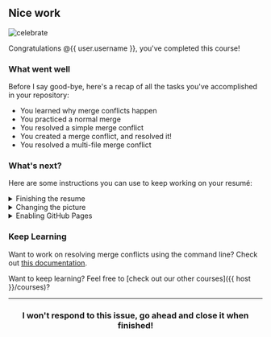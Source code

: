 ## Nice work

![celebrate](https://octodex.github.com/images/benevocats.jpg)

Congratulations @{{ user.username }}, you've completed this course!

### What went well

Before I say good-bye, here's a recap of all the tasks you've accomplished in your repository:

- You learned why merge conflicts happen
- You practiced a normal merge
- You resolved a simple merge conflict
- You created a merge conflict, and resolved it!
- You resolved a multi-file merge conflict

### What's next?

Here are some instructions you can use to keep working on your resumé:

<details>
  <summary>Finishing the resume</summary>
  <hr>
  
  #### Finishing the resume
  
  To modify the other sections of the resume, simply create a new branch and modify the files found in the `_data` folder.

  For example, to modify the "Projects" section, edit the `_data/projects.yml` file. After making your changes, create a new pull request and merge your changes.
  
  <hr>
</details>

<details>
  <summary>Changing the picture</summary>
  <hr>
  
  #### Changing the picture
  
  If you would like to change the image used on your resume, you need to make a few changes to the files.

  1. Create a new branch, maybe name it something like `new-avatar`.
  1. Navigate to the `images` directory and click the **Upload files** button.
  1. [Drag and drop your image](https://help.github.com/articles/adding-a-file-to-a-repository/).
  1. Commit your change by clicking **Commit changes**.
  1. On the `new-avatar` branch, open the `_layouts/resume.html` file and edit line 16. Replace `images/bob-avatar.jpg` with `images/YOURFILENAME`.
  1. Create a pull request.
  1. Merge the pull request, and delete the branch.
  
  <hr>
</details>

<details>
  <summary>Enabling GitHub Pages</summary>
  <hr>
  
  #### Enabling GitHub Pages
  
  When you are happy with your resume, you will need to publish it with GitHub Pages. This resume is ready for GitHub Pages, you just need to turn it on. Follow these steps to enable GitHub Pages when you are ready to officially publish your resume:

  1. Click on the [**Settings**](https://github.com/{{ user.username }}/{{ repo }}/settings) tab.
  1. Scroll to the "GitHub Pages" section.
  1. In the "Source" drop-down, select **master branch**.
  1. Click **Save**.
  1. :construction: Warning! :construction: Make sure you don't see any [errors after you select save](https://user-images.githubusercontent.com/13326548/36769372-bc9b43d4-1bf8-11e8-8050-2b08cf8d146b.png). If you do, your page won't build correctly and this step will be incomplete.
  
  Your GitHub Pages resumé site will be live very shortly. [Click here to check it out.]({{url}})
 
  <hr>
</details>

### Keep Learning

Want to work on resolving merge conflicts using the command line? Check out [this documentation](https://help.github.com/articles/resolving-a-merge-conflict-using-the-command-line/).

Want to keep learning? Feel free to [check out our other courses]({{ host }}/courses)?

<hr>
<h3 align="center">I won't respond to this issue, go ahead and close it when finished!</h3>
